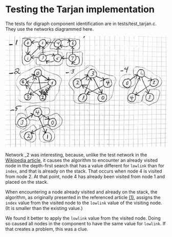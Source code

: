 # Testing the Tarjan implementation

The tests for digraph component identification are in tests/test_tarjan.c.
They use the networks diagrammed here.

![Network tests for Tarjan](images/tarjan_tests.png)

Network _2 was interesting, because, unlike the test network in the
[Wikipedia article][wikitarjan], it causes the algorithm to encounter
an already visited node in the depth-first search that has a value different
for `lowlink` than for `index`, and that is already on the stack.
That occurs when node 4 is visited from node 2. At that point, node 4
has already been visited from node 1 and placed on the stack.

When encountering a node already visited and already on the stack,
the algorithm, as originally presented in the referenced
article [(1)][tarjan], assigns the `index` value from the visited node to
the `lowlink` value of the visiting node. (It is smaller than the existing
value.)

We found it better to apply the `lowlink` value from the visited node.
Doing so caused all nodes in the component to have the same value for `lowlink`.
If that creates a problem, this was a clue.

[wikitarjan]: https://en.wikipedia.org/wiki/Tarjan%27s_strongly_connected_components_algorithm
[tarjan]: https://epubs.siam.org/doi/10.1137/0201010
